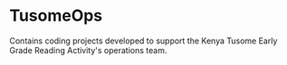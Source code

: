 # TusomeOps
Contains coding projects developed to support the Kenya Tusome Early Grade Reading Activity's operations team.
